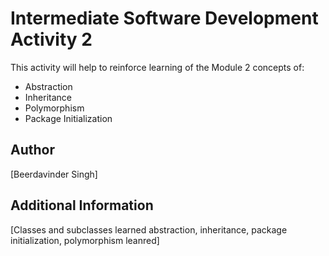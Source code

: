 # Intermediate Software Development Activity 2

This activity will help to reinforce learning of the Module 2 concepts of:

- Abstraction
- Inheritance
- Polymorphism
- Package Initialization

## Author

[Beerdavinder Singh]

## Additional Information

[Classes and subclasses learned
abstraction, inheritance, package initialization, polymorphism leanred]
